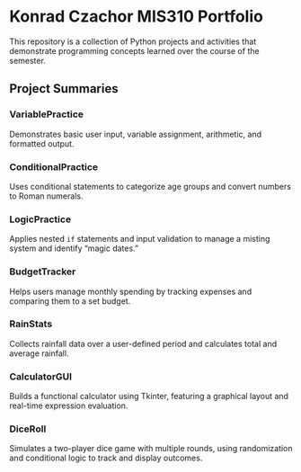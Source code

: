 # Konrad Czachor MIS310 Portfolio

This repository is a collection of Python projects and activities that demonstrate programming concepts learned over the course of the semester. 


## Project Summaries

### VariablePractice
Demonstrates basic user input, variable assignment, arithmetic, and formatted output.

### ConditionalPractice
Uses conditional statements to categorize age groups and convert numbers to Roman numerals.

### LogicPractice
Applies nested `if` statements and input validation to manage a misting system and identify “magic dates.”

### BudgetTracker
Helps users manage monthly spending by tracking expenses and comparing them to a set budget.

### RainStats
Collects rainfall data over a user-defined period and calculates total and average rainfall.

### CalculatorGUI
Builds a functional calculator using Tkinter, featuring a graphical layout and real-time expression evaluation.

### DiceRoll
Simulates a two-player dice game with multiple rounds, using randomization and conditional logic to track and display outcomes.
